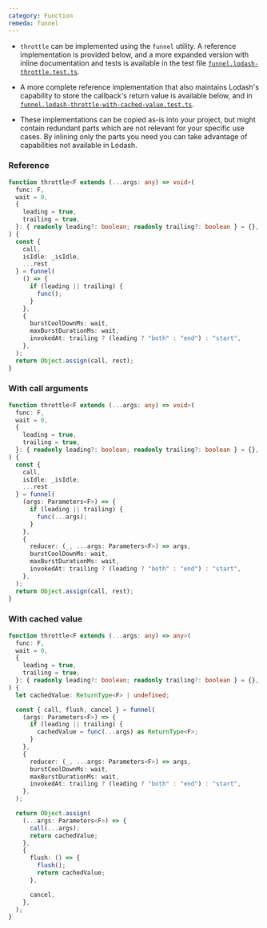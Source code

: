 ```yaml
---
category: Function
remeda: funnel
---
```


- `throttle` can be implemented using the `funnel` utility. A reference
  implementation is provided below, and a more expanded version with inline
  documentation and tests is available in the test file [`funnel.lodash-throttle.test.ts`](https://github.com/remeda/remeda/blob/main/packages/remeda/src/funnel.lodash-throttle.test.ts).

- A more complete reference implementation that also maintains Lodash's
  capability to store the callback's return value is available below, and in [`funnel.lodash-throttle-with-cached-value.test.ts`](https://github.com/remeda/remeda/blob/main/packages/remeda/src/funnel.lodash-throttle-with-cached-value.test.ts).

- These implementations can be copied as-is into your project, but might contain
  redundant parts which are not relevant for your specific use cases. By
  inlining only the parts you need you can take advantage of capabilities not
  available in Lodash.

### Reference

```ts
function throttle<F extends (...args: any) => void>(
  func: F,
  wait = 0,
  {
    leading = true,
    trailing = true,
  }: { readonly leading?: boolean; readonly trailing?: boolean } = {},
) {
  const {
    call,
    isIdle: _isIdle,
    ...rest
  } = funnel(
    () => {
      if (leading || trailing) {
        func();
      }
    },
    {
      burstCoolDownMs: wait,
      maxBurstDurationMs: wait,
      invokedAt: trailing ? (leading ? "both" : "end") : "start",
    },
  );
  return Object.assign(call, rest);
}
```

### With call arguments

```ts
function throttle<F extends (...args: any) => void>(
  func: F,
  wait = 0,
  {
    leading = true,
    trailing = true,
  }: { readonly leading?: boolean; readonly trailing?: boolean } = {},
) {
  const {
    call,
    isIdle: _isIdle,
    ...rest
  } = funnel(
    (args: Parameters<F>) => {
      if (leading || trailing) {
        func(...args);
      }
    },
    {
      reducer: (_, ...args: Parameters<F>) => args,
      burstCoolDownMs: wait,
      maxBurstDurationMs: wait,
      invokedAt: trailing ? (leading ? "both" : "end") : "start",
    },
  );
  return Object.assign(call, rest);
}
```

### With cached value

```ts
function throttle<F extends (...args: any) => any>(
  func: F,
  wait = 0,
  {
    leading = true,
    trailing = true,
  }: { readonly leading?: boolean; readonly trailing?: boolean } = {},
) {
  let cachedValue: ReturnType<F> | undefined;

  const { call, flush, cancel } = funnel(
    (args: Parameters<F>) => {
      if (leading || trailing) {
        cachedValue = func(...args) as ReturnType<F>;
      }
    },
    {
      reducer: (_, ...args: Parameters<F>) => args,
      burstCoolDownMs: wait,
      maxBurstDurationMs: wait,
      invokedAt: trailing ? (leading ? "both" : "end") : "start",
    },
  );

  return Object.assign(
    (...args: Parameters<F>) => {
      call(...args);
      return cachedValue;
    },
    {
      flush: () => {
        flush();
        return cachedValue;
      },

      cancel,
    },
  );
}
```

